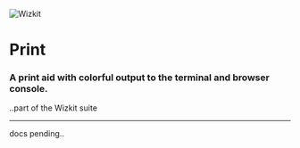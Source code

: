 ![Wizkit](https://github.com/restarian/wizkit_print/blob/master/doc/images/Wizkit_logo_2_240x317.png)

# Print

### A print aid with colorful output to the terminal and browser console.
..part of the Wizkit suite
_____


 docs pending..
